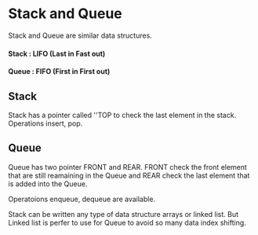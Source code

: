 # Stack and Queue

Stack and Queue are similar data structures.

#### Stack : LIFO (Last in Fast out)
#### Queue : FIFO (First in First out)

## Stack
Stack has a pointer called ''TOP to check the last element in the stack.
Operations insert, pop.


## Queue

Queue has two pointer FRONT and REAR.
FRONT check the front element that are still reamaining in the Queue and REAR check the last element that is added into the Queue.

Operatoions enqueue, dequeue are available.


Stack can be written any type of data structure arrays or linked list.
But Linked list is perfer to use for Queue to avoid so many data index shifting.

